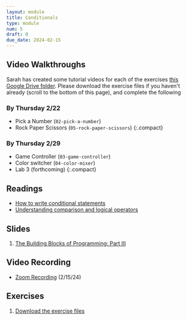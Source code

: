 ```yaml
---
layout: module
title: Conditionals
type: module
num: 5
draft: 0
due_date: 2024-02-15
---
```


## Video Walkthroughs
Sarah has created some tutorial videos for each of the exercises <a href="https://drive.google.com/drive/folders/1CIP8Z983INutQmLRY6IotoHVX-7CzMlQ?usp=drive_link" target="_blank">this Google Drive folder</a>. Please download the exercise files if you haven't already (scroll to the bottom of this page), and complete the following

### By Thursday 2/22
* Pick a Number (`02-pick-a-number`)
* Rock Paper Scissors (`05-rock-paper-scissors`)
{:.compact}

### By Thursday 2/29
* Game Controller (`03-game-controller`)
* Color switcher (`04-color-mixer`)
* Lab 3 (forthcoming)
{:.compact}


## Readings
* <a href="https://www.digitalocean.com/community/tutorials/how-to-write-conditional-statements-in-javascript" target="_blank">How to write conditional statements</a>
* <a href="https://www.digitalocean.com/community/tutorials/understanding-comparison-and-logical-operators-in-javascript" target="_blank">Understanding comparison and logical operators</a>

## Slides
1. <a href="https://docs.google.com/presentation/d/1DVof0c4d1KWyDH5N-tIB1DTmOYqjH792ndsrblclnCY/edit" target="_blank">The Building Blocks of Programming: Part III</a>

## Video Recording
* <a href="https://northwestern.zoom.us/rec/share/cNDa04mVQMUZVn4krYBSZ0xpkpC2jo1Pm79epC-QL2bzGYV5djMP062BqVWRWtq_.-7pm06-AgZtu9Exe" target="_blank">Zoom Recording</a> (2/15/24)

## Exercises
1. <a href="../course-files/exercises/week05.zip" target="_blank">Download the exercise files</a>

